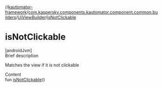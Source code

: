//[kautomator-framework](../../index.md)/[com.kaspersky.components.kautomator.component.common.builders](../index.md)/[UiViewBuilder](index.md)/[isNotClickable](is-not-clickable.md)



# isNotClickable  
[androidJvm]  
Brief description  


Matches the view if it is not clickable

  
Content  
fun [isNotClickable](is-not-clickable.md)()  



